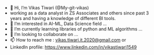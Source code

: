 - 👋 Hi, I’m Vikas Tiwari (@My-git-vikas)
-    working as a data analyst in ZS Associates and others since past 3 years and having a knowledge of different BI tools. 
- 👀 I’m interested in AI-ML, Data Science field ...
- 🌱 I’m currently learning libraries of python and ML algorithms ...
- 💞️ I’m looking to collaborate on ...
- 📫 How to reach me : vikas.tiwari.it.2020@gmail.com or
-    LinkedIn profile: https://www.linkedin.com/in/vikastiwari1549

<!---
My-git-vikas/My-git-vikas is a ✨ special ✨ repository because its `README.md` (this file) appears on your GitHub profile.
You can click the Preview link to take a look at your changes.
--->
